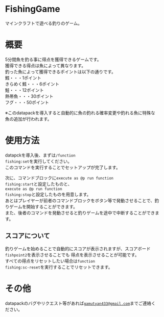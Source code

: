 # FishingGame
マインクラフトで遊べる釣りのゲーム。  
  
# 概要  
5分間魚を釣る事に得点を獲得できるゲームです。  
獲得できる得点は魚によって異なります。  
釣った魚によって獲得できるポイントは以下の通りです。  
鱈・・・1ポイント  
きらめく鱈・・・6ポイント  
鮭・・・12ポイント  
熱帯魚・・・30ポイント  
フグ・・・50ポイント  
  
※このdatapackを導入すると自動的に魚の釣れる確率変更や釣れる魚に特殊な魚の追加が行われます。  
  
# 使用方法  
datapckを導入後、まずは<code>/function fishing:set</code>を実行してください。  
このコマンドを実行することでセットアップが完了します。  
  
次に、コマンドブロックに<code>execute as @p run function fishing:start</code>と設定したものと、  
<code>execute as @p run function fishing:stop</code>と設定したものを用意します。  
あとはプレイヤーが前者のコマンドブロックをボタン等で発動させることで、釣りゲームを開始することができます。  
また、後者のコマンドを発動させると釣りゲームを途中で中断することができます。  

## スコアについて
釣りゲームを始めることで自動的にスコアが表示されますが、スコアボード<code>fishpoint2</code>を表示させることでも
得点を表示させることが可能です。  
すべての得点をリセットしたい場合は<code>function fishing:sc-reset</code>を実行することでリセットできます。

# その他
datapackのバグやリクエスト等があれば<code>gamutyan433@gmail.com</code>までご連絡ください。